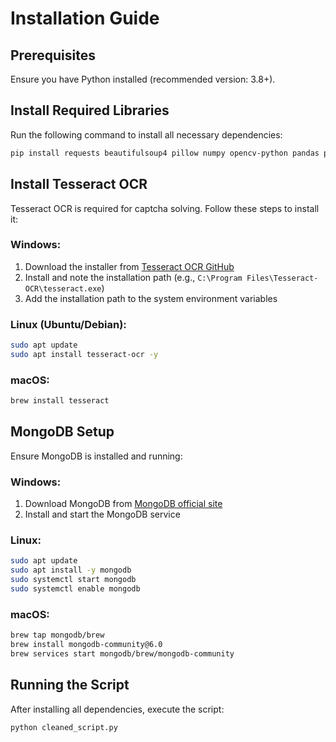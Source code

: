 # Installation Guide

## Prerequisites
Ensure you have Python installed (recommended version: 3.8+).

## Install Required Libraries
Run the following command to install all necessary dependencies:
```sh
pip install requests beautifulsoup4 pillow numpy opencv-python pandas pymongo pytesseract
```

## Install Tesseract OCR
Tesseract OCR is required for captcha solving. Follow these steps to install it:

### Windows:
1. Download the installer from [Tesseract OCR GitHub](https://github.com/UB-Mannheim/tesseract/wiki)
2. Install and note the installation path (e.g., `C:\Program Files\Tesseract-OCR\tesseract.exe`)
3. Add the installation path to the system environment variables

### Linux (Ubuntu/Debian):
```sh
sudo apt update
sudo apt install tesseract-ocr -y
```

### macOS:
```sh
brew install tesseract
```

## MongoDB Setup
Ensure MongoDB is installed and running:

### Windows:
1. Download MongoDB from [MongoDB official site](https://www.mongodb.com/try/download/community)
2. Install and start the MongoDB service

### Linux:
```sh
sudo apt update
sudo apt install -y mongodb
sudo systemctl start mongodb
sudo systemctl enable mongodb
```

### macOS:
```sh
brew tap mongodb/brew
brew install mongodb-community@6.0
brew services start mongodb/brew/mongodb-community
```

## Running the Script
After installing all dependencies, execute the script:
```sh
python cleaned_script.py
```

